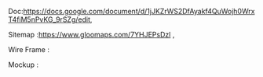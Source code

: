 Doc:https://docs.google.com/document/d/1jJKZrWS2DfAyakf4QuWojh0WrxT4fiM5nPvKG_9rSZg/edit,

Sitemap :https://www.gloomaps.com/7YHJEPsDzl ,

Wire Frame :

Mockup :
